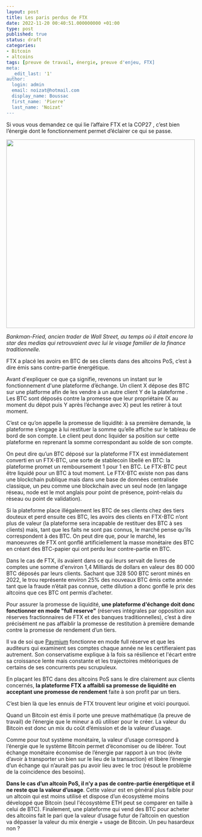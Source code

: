 ```yaml
---
layout: post
title: Les paris perdus de FTX
date: 2022-11-20 00:40:51.000000000 +01:00
type: post
published: true
status: draft
categories:
- Bitcoin
- altcoins
tags: [preuve de travail, énergie, preuve d'enjeu, FTX]
meta:
  _edit_last: '1'
author:
  login: admin
  email: noizat@hotmail.com
  display_name: Boussac
  first_name: 'Pierre'
  last_name: 'Noizat'
---
```



Si vous vous demandez ce qui lie l’affaire FTX et la COP27 , c’est bien l’énergie dont le fonctionnement permet d’éclairer ce qui se passe.

<div><img src="{{ site.baseurl }}/assets/bankman.JPG" width='500'></div>

_Bankman-Fried, ancien trader de Wall Street, au temps où il était encore la star des medias qui retrouvaient avec lui le visage familier de la finance traditionnelle._


FTX a placé les avoirs en BTC de ses clients dans des altcoins PoS, c’est à dire émis sans contre-partie énergétique. 

Avant d'expliquer ce que ça signifie, revenons un instant sur le fonctionnement d'une plateforme d’échange. Un client X dépose des BTC sur une platforme afin de les vendre à un autre client Y de la plateforme . Les BTC sont déposés contre la promesse que leur propriétaire (X au moment du dépot puis Y après l’échange avec X) peut les retirer à tout moment.
 
C’est ce qu’on appelle la promesse de liquidité: à sa première demande, la plateforme s’engage à lui restituer la somme qu’elle affiche sur le tableau de bord de son compte. Le client peut donc liquider sa position sur cette plateforme en reprenant la somme correspondant au solde de son compte.

On peut dire qu’un BTC déposé sur la plateforme FTX est immédiatement converti en un FTX-BTC, une sorte de stablecoin libellé en BTC: la plateforme promet un remboursement 1 pour 1 en BTC. Le FTX-BTC peut être liquidé pour un BTC à tout moment. Le FTX-BTC existe non pas dans une blockchain publique mais dans une base de données centralisée classique, un peu comme une blockchain avec un seul node (en langage réseau, node est le mot anglais pour point de présence, point-relais du réseau ou point de validation).

Si la plateforme place illégalement les BTC de ses clients chez des tiers douteux et perd ensuite ces BTC, les avoirs des clients en FTX-BTC n’ont plus de valeur (la plateforme sera incapable de restituer des BTC à ses clients) mais, tant que les faits ne sont pas connus, le marché pense qu’ils correspondent à des BTC. 
On peut dire que, pour le marché, les manoeuvres de FTX ont gonflé artificiellement la masse monétaire des BTC en créant des BTC-papier qui ont perdu leur contre-partie en BTC.

Dans le cas de FTX, ils avaient dans ce qui leurs servait de livres de comptes une somme d'environ 1,4 Milliards de dollars en valeur des 80 000 BTC déposés par leurs clients. Sachant que 328 500 BTC seront minés en 2022, le trou représente environ 25% des nouveaux BTC émis cette année: tant que la fraude n’était pas connue, cette dilution a donc gonflé le prix des altcoins que ces BTC ont permis d’acheter.

Pour assurer la promesse de liquidité, **une plateforme d'échange doit donc fonctionner en mode "full reserve"** (réserves intégrales par opposition aux réserves fractionnaires de FTX et des banques traditionnelles), c’est à dire précisément ne pas affaiblir la promesse de restitution à première demande contre la promesse de rendement d’un tiers. 

Il va de soi que [Paymium](https://paymium.com) fonctionne en mode full réserve et que les auditeurs qui examinent ses comptes chaque année ne les certifieraient pas autrement. Son conservatisme explique à la fois sa résilience et l'écart entre sa croissance lente mais constante et les trajectoires météoriques de certains de ses concurrents peu scrupuleux.

En plaçant les BTC dans des altcoins PoS sans le dire clairement aux clients concernés, **la plateforme FTX a affaibli sa promesse de liquidité en acceptant une promesse de rendement** faite à son profit par un tiers.

C’est bien là que les ennuis de FTX trouvent leur origine et voici pourquoi. 

Quand un Bitcoin est émis il porte une preuve mathématique (la preuve de travail) de l’énergie que le mineur a dû utiliser pour le créer.
La valeur du Bitcoin est donc un mix du coût d’émission et de la valeur d’usage.

Comme pour tout système monétaire, la valeur d’usage correspond à l’énergie que le système Bitcoin permet d’économiser ou de libérer. Tout échange monétaire économise de l’énergie par rapport à un troc (évite d’avoir à transporter un bien sur le lieu de la transaction) et libère l’énergie d’un échange qui n’aurait pas pu avoir lieu avec le troc (résout le problème de la coincidence des besoins).

**Dans le cas d’un altcoin PoS, il n’y a pas de contre-partie énergétique et il ne reste que la valeur d’usage**. Cette valeur est en général plus faible pour un altcoin qui est moins utilisé et dispose d’un écosystème moins développé que Bitcoin (seul l'écosystème ETH peut se comparer en taille à celui de BTC).
Finalement, une plateforme qui vend des BTC pour acheter des altcoins fait le pari que la valeur d’usage futur de l’altcoin en question va dépasser la valeur du mix énergie + usage de Bitcoin. Un peu hasardeux non ?